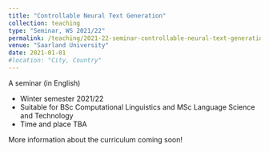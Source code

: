 ```yaml
---
title: "Controllable Neural Text Generation"
collection: teaching
type: "Seminar, WS 2021/22"
permalink: /teaching/2021-22-seminar-controllable-neural-text-generation
venue: "Saarland University"
date: 2021-01-01
#location: "City, Country"
---
```





A seminar (in English)
* Winter semester 2021/22
* Suitable for BSc Computational Linguistics and MSc Language Science and Technology
* Time and place TBA

More information about the curriculum coming soon! 


<!--- comment --->

